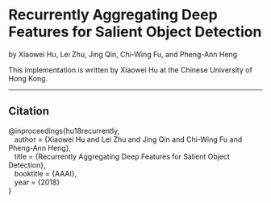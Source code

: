 # Recurrently Aggregating Deep Features for Salient Object Detection

by Xiaowei Hu, Lei Zhu, Jing Qin, Chi-Wing Fu, and Pheng-Ann Heng

This implementation is written by Xiaowei Hu at the Chinese University of Hong Kong.

***

## Citation
@inproceedings{hu18recurrently,   
&nbsp;&nbsp;  author = {Xiaowei Hu and Lei Zhu and Jing Qin and Chi-Wing Fu and Pheng-Ann Heng},    
&nbsp;&nbsp;  title = {Recurrently Aggregating Deep Features for Salient Object Detection},    
&nbsp;&nbsp;  booktitle = {AAAI},    
&nbsp;&nbsp;  year  = {2018}    
}
